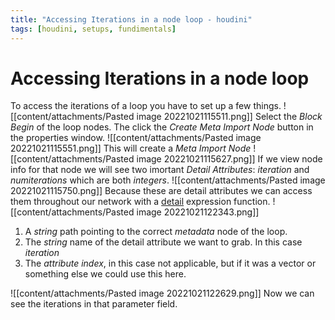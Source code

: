 ```yaml
---
title: "Accessing Iterations in a node loop - houdini"
tags: [houdini, setups, fundimentals]
---
```



# Accessing Iterations in a node loop

To access the iterations of a loop you have to set up a few things.
![[content/attachments/Pasted image 20221021115511.png]] Select the *Block Begin* of the loop nodes. The click the *Create Meta Import Node* button in the properties window. 
![[content/attachments/Pasted image 20221021115551.png]]
This will create a *Meta Import Node* 
![[content/attachments/Pasted image 20221021115627.png]]
If we view node info for that node we will see two imortant *Detail Attributes*: *iteration* and *numiterations* which are both *integers*.
![[content/attachments/Pasted image 20221021115750.png]]
Because these are detail attributes we can access them throughout our network with a [detail](https://www.sidefx.com/docs/houdini/expressions/detail.html) expression function.
![[content/attachments/Pasted image 20221021122343.png]]
1. A *string* path pointing to the correct *metadata* node of the loop.
2. The *string* name of the detail attribute we want to grab. In this case *iteration*
3. The *attribute index*, in this case not applicable, but if it was a vector or something else we could use this here.


![[content/attachments/Pasted image 20221021122629.png]]
Now we can see the iterations in that parameter field.